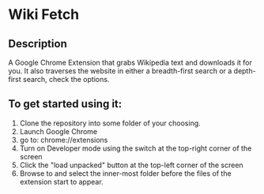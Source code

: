 # Wiki Fetch

## Description
A Google Chrome Extension that grabs Wikipedia text and downloads it for you. It also traverses the website in either a breadth-first search or a depth-first search, check the options.

## To get started using it:
1. Clone the repository into some folder of your choosing.
2. Launch Google Chrome
3. go to: chrome://extensions
4. Turn on Developer mode using the switch at the top-right corner of the screen
5. Click the "load unpacked" button at the top-left corner of the screen
6. Browse to and select the inner-most folder before the files of the extension start to appear.
